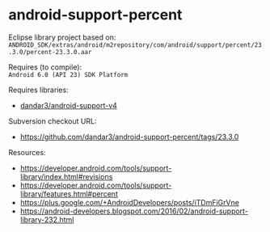 android-support-percent
======================

Eclipse library project based on:<br/>
`ANDROID_SDK/extras/android/m2repository/com/android/support/percent/23.3.0/percent-23.3.0.aar`

Requires (to compile):<br/>
`Android 6.0 (API 23) SDK Platform`

Requires libraries:</br>
* [dandar3/android-support-v4](https://github.com/dandar3/android-support-v4)

Subversion checkout URL:<br/>
* https://github.com/dandar3/android-support-percent/tags/23.3.0

Resources:<br/>
* https://developer.android.com/tools/support-library/index.html#revisions
* https://developer.android.com/tools/support-library/features.html#percent
* https://plus.google.com/+AndroidDevelopers/posts/iTDmFiGrVne
* https://android-developers.blogspot.com/2016/02/android-support-library-232.html